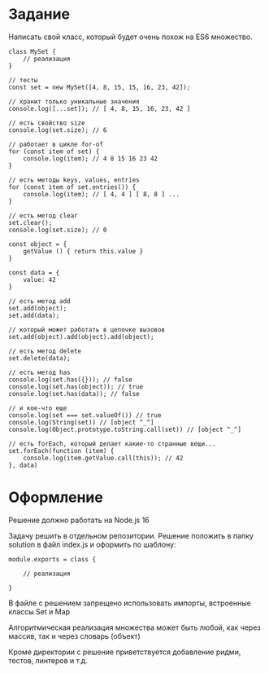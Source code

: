 # Задание
Написать свой класс, который будет очень похож на ES6 множество.
```
class MySet {
    // реализация
}

// тесты
const set = new MySet([4, 8, 15, 15, 16, 23, 42]);

// хранит только уникальные значения
console.log([...set]); // [ 4, 8, 15, 16, 23, 42 ]

// есть свойство size
console.log(set.size); // 6

// работает в цикле for-of
for (const item of set) {
    console.log(item); // 4 8 15 16 23 42
}

// есть методы keys, values, entries
for (const item of set.entries()) {
    console.log(item); // [ 4, 4 ] [ 8, 8 ] ...
}

// есть метод clear
set.clear();
console.log(set.size); // 0

const object = {
    getValue () { return this.value }
}

const data = {
    value: 42
}

// есть метод add
set.add(object);
set.add(data);

// который может работать в цепочке вызовов
set.add(object).add(object).add(object);

// есть метод delete
set.delete(data);

// есть метод has
console.log(set.has({})); // false
console.log(set.has(object)); // true
console.log(set.has(data)); // false

// и кое-что еще
console.log(set === set.valueOf()) // true
console.log(String(set)) // [object ^_^]
console.log(Object.prototype.toString.call(set)) // [object ^_^]

// есть forEach, который делает какие-то странные вещи...
set.forEach(function (item) {
    console.log(item.getValue.call(this)); // 42
}, data)
```
# Оформление
Решение должно работать на Node.js 16 

Задачу решить в отдельном репозитории. Решение положить в папку solution  в файл index.js  и оформить по шаблону:
```
module.exports = class {

    // реализация
    
}
```

В файле с решением запрещено использовать импорты, встроенные классы Set и Map

Алгоритмическая реализация множества может быть любой, как через массив, так и через словарь (объект)

Кроме директории с решение приветствуется добавление ридми, тестов, линтеров и т.д.

